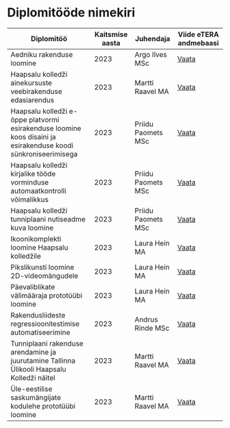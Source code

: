 # Diplomitööde nimekiri

| Diplomitöö                                                                                                     | Kaitsmise aasta | Juhendaja          | Viide eTERA andmebaasi                         |
| -------------------------------------------------------------------------------------------------------------- | --------------- | ------------------ | ---------------------------------------------- |
| Aedniku rakenduse loomine                                                                                      | 2023            | Argo Ilves MSc     | [Vaata](https://www.etera.ee/zoom/200330/view) |
| Haapsalu kolledži ainekursuste veebirakenduse edasiarendus                                                     | 2023            | Martti Raavel MA   | [Vaata](https://www.etera.ee/zoom/200350/view) |
| Haapsalu kolledži e-õppe platvormi esirakenduse loomine koos disaini ja esirakenduse koodi sünkroniseerimisega | 2023            | Priidu Paomets MSc | [Vaata](https://www.etera.ee/zoom/200378/view) |
| Haapsalu kolledži kirjalike tööde vorminduse automaatkontrolli võimalikkus                                     | 2023            | Priidu Paomets MSc | [Vaata](https://www.etera.ee/zoom/200354/view) |
| Haapsalu kolledži tunniplaani nutiseadme kuva loomine                                                          | 2023            | Priidu Paomets MSc | [Vaata](https://www.etera.ee/zoom/200345/view) |
| Ikoonikomplekti loomine Haapsalu kolledžile                                                                    | 2023            | Laura Hein MA      | [Vaata](https://www.etera.ee/zoom/200397/view) |
| Pikslikunsti loomine 2D-videomängudele                                                                         | 2023            | Laura Hein MA      | [Vaata](https://www.etera.ee/zoom/200344/view) |
| Päevaliblikate välimääraja prototüübi loomine                                                                  | 2023            | Laura Hein MA      | [Vaata](https://www.etera.ee/zoom/200341)      |
| Rakendusliideste regressioonitestimise automatiseerimine                                                       | 2023            | Andrus Rinde MSc   | [Vaata](https://www.etera.ee/zoom/200358/view) |
| Tunniplaani rakenduse arendamine ja juurutamine Tallinna Ülikooli Haapsalu Kolledži näitel                     | 2023            | Martti Raavel MA   | [Vaata](https://www.etera.ee/zoom/200381/view) |
| Üle-eestilise saskumängijate kodulehe prototüübi loomine                                                       | 2023            | Martti Raavel MA   | [Vaata](https://www.etera.ee/zoom/200339/view) |
